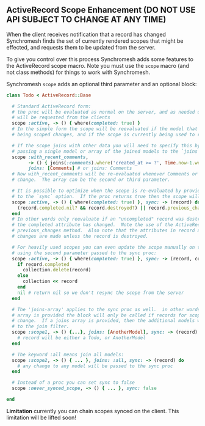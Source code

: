 ## ActiveRecord Scope Enhancement (DO NOT USE API SUBJECT TO CHANGE AT ANY TIME)

When the client receives notification that a record has changed Synchromesh finds the set of currently rendered scopes that might be effected, and requests them to be updated from the server.  

To give you control over this process Synchromesh adds some features to the ActiveRecord scope macro.  Note you must use the `scope` macro (and not class methods) for things to work with Synchromesh.

Synchromesh `scope` adds an optional third parameter and an optional block:

```ruby
class Todo < ActiveRecord::Base

  # Standard ActiveRecord form:
  # the proc will be evaluated as normal on the server, and as needed updates
  # will be requested from the clients
  scope :active, -> () { where(completed: true) }
  # In the simple form the scope will be reevaluated if the model that is
  # being scoped changes, and if the scope is currently being used to render data.

  # If the scope joins with other data you will need to specify this by
  # passing a single model or array of the joined models to the `joins` option.
  scope :with_recent_comments,
        -> () { joins(:comments).where('created_at >= ?', Time.now-1.week) },
        joins: [Comments] # or joins: Comments
  # Now with_recent_comments will be re-evaluated whenever Comments or Todo records
  # change.  The array can be the second or third parameter.

  # It is possible to optimize when the scope is re-evaluated by providing a proc
  # to the `sync` option.  If the proc returns true then the scope will be reevaluated.
  scope :active, -> () { where(completed: true) }, sync: -> (record) do
    (record.completed.nil? && record.destroyed?) || record.previous_changes[:completed]
  end
  # In other words only reevaluate if an "uncompleted" record was destroyed or if
  # the completed attribute has changed.  Note the use of the ActiveRecord
  # previous_changes method.  Also note that the attributes in record are "after"
  # changes are made unless the record is destroyed.

  # For heavily used scopes you can even update the scope manually on the client
  # using the second parameter passed to the sync proc:
  scope :active, -> () { where(completed: true) }, sync: -> (record, collection) do
    if record.completed
      collection.delete(record)
    else
      collection << record
    end
    nil # return nil so we don't resync the scope from the server
  end

  # The 'joins-array' applies to the sync proc as well.  in other words if no joins
  # array is provided the block will only be called if records for scoped model
  # change.  If a joins array is provided, then the additional models will be added
  # to the join filter.  
  scope :scope1, -> () {...}, joins: [AnotherModel], sync: -> (record) do
    # record will be either a Todo, or AnotherModel
  end

  # The keyword :all means join all models:
  scope :scope2, -> () { ... }, joins: :all, sync: -> (record) do
    # any change to any model will be passed to the sync proc
  end

  # Instead of a proc you can set sync to false
  scope :never_synced_scope, -> () { ... }, sync: false

end
```

**Limitation**  currently you can chain scopes synced on the client.  This limitation will be lifted soon!
